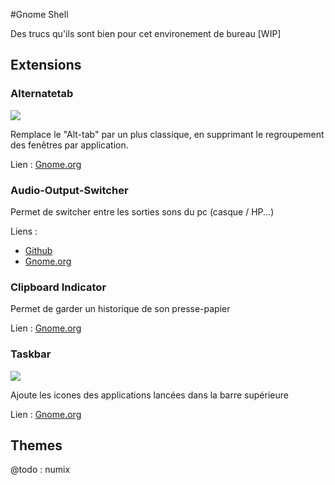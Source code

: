 #Gnome Shell

Des trucs qu'ils sont bien pour cet environement de bureau [WIP]

## Extensions

### Alternatetab
![](https://extensions.gnome.org/static/extension-data/screenshots/screenshot_15.png)

Remplace le "Alt-tab" par un plus classique, en supprimant le regroupement des fenêtres par application.

Lien : [Gnome.org](https://extensions.gnome.org/extension/15/alternatetab/)

### Audio-Output-Switcher
Permet de switcher entre les sorties sons du pc (casque / HP...)

Liens : 
  - [Github](https://github.com/kgaut/gnome-shell-audio-output-switcher)
  - [Gnome.org](https://extensions.gnome.org/extension/1028/gnome-shell-audio-output-switcher/)

### Clipboard Indicator
Permet de garder un historique de son presse-papier

Lien : [Gnome.org](https://extensions.gnome.org/extension/1028/gnome-shell-audio-output-switcher/)

### Taskbar
![](https://extensions.gnome.org/static/extension-data/screenshots/screenshot_584_PSh3ecJ.png)

Ajoute les icones des applications lancées dans la barre supérieure

Lien : [Gnome.org](https://extensions.gnome.org/extension/584/taskbar/)

## Themes

@todo : numix
